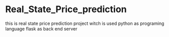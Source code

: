 # Real_State_Price_prediction
this is real state price prediction project witch is used python as programing language flask as back end server 

